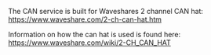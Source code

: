 The CAN service is built for Waveshares 2 channel CAN hat:
https://www.waveshare.com/2-ch-can-hat.htm

Information on how the can hat is used is found here:
https://www.waveshare.com/wiki/2-CH_CAN_HAT
